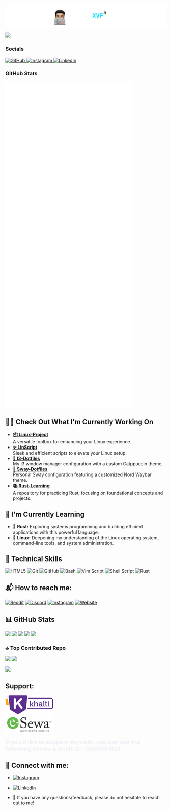 <p align="center">
  <a href="https://chalisehari.com.np" target="_blank" rel="noreferrer"><img src="https://github.com/aayushx402/Linux-Background/blob/main/logo/20240804_005103.png"></a>
</p>

<img src="https://img.shields.io/badge/GIT%20STATUS-ONLINE-0891b2?logo=mood&style=for-the-badge&labelColor=1c1917&label=GITHUB+STATUS" />

### Socials

<p align="left">
  <a href="https://www.github.com/aayushx402" target="_blank" rel="noreferrer">
    <img src="https://raw.githubusercontent.com/danielcranney/readme-generator/main/public/icons/socials/github.svg" width="32" height="32" alt="GitHub" />
  </a>
  <a href="http://www.instagram.com/aayushxvf" target="_blank" rel="noreferrer">
    <img src="https://raw.githubusercontent.com/danielcranney/readme-generator/main/public/icons/socials/instagram.svg" width="32" height="32" alt="Instagram" />
  </a>
  <a href="https://www.linkedin.com/in/aayushchalese" target="_blank" rel="noreferrer">
    <img src="https://raw.githubusercontent.com/danielcranney/readme-generator/main/public/icons/socials/linkedin.svg" width="32" height="32" alt="LinkedIn" />
  </a>
</p>

### GitHub Stats

<p align="left"><img src="https://raw.githubusercontent.com/aayushx402/aayushx402/main/github-metrics.svg" /></p>

<h2>👩‍💻 Check Out What I'm Currently Working On</h2>

<ul>
  <li>
    <a href="https://github.com/aayushx402/linux-project"><strong>📦 Linux-Project</strong></a><br>
    A versatile toolbox for enhancing your Linux experience.
  </li>
  <li>
    <a href="https://github.com/aayushx402/LinScript"><strong>✨ LinScript</strong></a><br>
    Sleek and efficient scripts to elevate your Linux setup.
  </li>
  <li>
    <a href="https://github.com/aayushx402/i3-CatDotfiles"><strong>🎨 I3-Dotfiles</strong></a><br>
    My i3 window manager configuration with a custom Catppuccin theme.
  </li>
  <li>
    <a href="https://github.com/aayushx402/sway"><strong>🎨 Sway-Dotfiles</strong></a><br>
    Personal Sway configuration featuring a customized Nord Waybar theme.
  </li>
  <li>
    <a href="https://github.com/aayushx402/Rust-practice"><strong>📚 Rust-Learning</strong></a><br>
    A repository for practicing Rust, focusing on foundational concepts and projects.
  </li>
</ul>


## 🌱 I'm Currently Learning

- 🦀 **Rust:** Exploring systems programming and building efficient applications with this powerful language.
- 🐧 **Linux:** Deepening my understanding of the Linux operating system, command-line tools, and system administration.

## 🧰 Technical Skills

![HTML5](https://img.shields.io/badge/-HTML5-E34F26?style=for-the-badge&logo=html5&logoColor=white)
![Git](https://img.shields.io/badge/-Git-F05032?style=for-the-badge&logo=git&logoColor=white)
![GitHub](https://img.shields.io/badge/-GitHub-181717?style=for-the-badge&logo=github&logoColor=white)
![Bash](https://img.shields.io/badge/-Bash-0078D6?style=for-the-badge&logo=gnu-bash&logoColor=white)
![Vim Script](https://img.shields.io/badge/-Vim%20Script-019733?style=for-the-badge&logo=vim&logoColor=white)
![Shell Script](https://img.shields.io/badge/-Shell%20Script-4EAA25?style=for-the-badge&logo=gnu-bash&logoColor=white)
![Rust](https://img.shields.io/badge/-Rust-000000?style=for-the-badge&logo=rust&logoColor=white)

## 📬 How to reach me:

[![Reddit](https://img.shields.io/badge/-Reddit-FF4500?style=for-the-badge&logo=reddit&logoColor=white)](https://www.reddit.com/user/aayush-le)
[![Discord](https://img.shields.io/badge/-Discord-7289DA?style=for-the-badge&logo=discord&logoColor=white)](https://discord.gg/Qg8chAeJmZ)
[![Instagram](https://img.shields.io/badge/-Instagram-E4405F?style=for-the-badge&logo=instagram&logoColor=white)](https://www.instagram.com/aayushxvf)
[![Website](https://img.shields.io/badge/-Website-000000?style=for-the-badge&logo=github&logoColor=white)](https://chalisehari.com.np)

## 📊 GitHub Stats

![](http://github-profile-summary-cards.vercel.app/api/cards/profile-details?username=aayushx402&theme=react)
![](http://github-profile-summary-cards.vercel.app/api/cards/repos-per-language?username=aayushx402&theme=react)
![](http://github-profile-summary-cards.vercel.app/api/cards/most-commit-language?username=aayushx402&theme=react)
![](http://github-profile-summary-cards.vercel.app/api/cards/stats?username=aayushx402&theme=react)
![](http://github-profile-summary-cards.vercel.app/api/cards/productive-time?username=aayushx402&theme=react&utcOffset=8)


### 🔝 Top Contributed Repo
![](https://github-contributor-stats.vercel.app/api?username=aayushx402&limit=5&theme=react&combine_all_yearly_contributions=true)
![](https://github-readme-streak-stats.herokuapp.com/?user=aayushx402&theme=react&hide_border=false)<br/>


<a href="https://visitcount.itsvg.in">
  <img src="https://visitcount.itsvg.in/api?id=aayushx402&label=Profile%20Views&color=12&icon=8&pretty=false" />
</a>

## Support:

<a href="https://web.khalti.com/#/wallet/offer-fund">
    <img src="https://github.com/aayushx402/Linux-Background/blob/main/eswa/khalti-logo-F0B049E67E-seeklogo.com.png" alt="eSewa" width="150" height="auto">
</a>
<br>
<a href="https://esewa.com.np/#/make_payment/BALTXN/Fund%20Transfer">
    <img src="https://github.com/aayushx402/Linux-Background/blob/main/eswa/732-7320315_esewa-logo-hd-png-download-removebg-preview.png" alt="eSewa" width="150" height="auto">
</a>

**<span style="color:#ECEFF4; font-size:18px;">If you'd like to support my work, you can use the following eSewa & Khalti ID : 9866561621</span>**

## 🤝 Connect with me:
- [![Instagram](https://img.shields.io/badge/Instagram-E4405F?style=for-the-badge&logo=instagram&logoColor=white)](https://www.instagram.com/aayushxvf)
- [![LinkedIn](https://img.shields.io/badge/LinkedIn-0077B5?style=for-the-badge&logo=linkedin&logoColor=white)](https://www.linkedin.com/in/aayushchalese)

- 💬 If you have any questions/feedback, please do not hesitate to reach out to me!





<!---
aayushx402/aayushx402 is a ✨ special ✨ repository because its `README.md` (this file) appears on your GitHub profile.
You can click the Preview link to take a look at your changes.
--->
